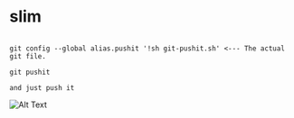 # slim

```There is a bash script if you put in a global alias.

git config --global alias.pushit '!sh git-pushit.sh' <--- The actual git file.

git pushit 

and just push it
```
![Alt Text](https://media.giphy.com/media/OQORmsNpzwqlO/giphy.gif)
